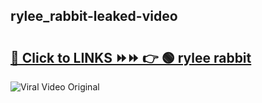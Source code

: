 
 ## rylee_rabbit-leaked-video 

# <h2><a href="https://clipsfans.com/rylee_rabbit&ref=git">🔗 Click to LINKS ⏩⏩ 👉 🟢 rylee rabbit </a></h2>

<a href="https://clipsfans.com/rylee_rabbit&ref=git" rel="nofollow" data-target="animated-image.originalLink"><img src="https://i.ibb.co.com/xMMVF88/686577567.gif" alt="Viral Video Original" style="max-width: 100%; display: inline-block;" data-target="animated-image.originalImage"></a>
